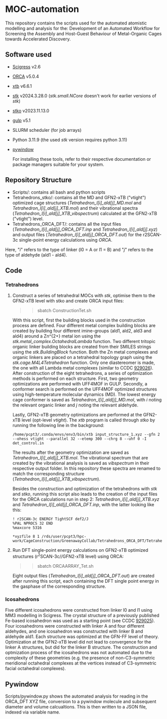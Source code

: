 # MOC-automation
This repository contains the scripts used for the automated atomistic modelling and analysis for the: Development of an Automated Workflow for Screening the Assembly and Host-Guest Behaviour of Metal-Organic Cages towards Accelerated Discovery.

## Software used
- [Scigress](https://www.fqs.pl/en/chemistry/products/scigress) v2.6
- [ORCA](https://www.faccts.de/orca/) v5.0.4
- [xtb](https://github.com/grimme-lab/xtb) v6.6.1
- [stk](https://github.com/lukasturcani/stk) v2024.3.28.0 (*stk.small.NCore* doesn't work for earlier versions of *stk*)
- [stko](https://github.com/lukasturcani/stko) v2023.11.13.0 
- [gulp](https://gulp.curtin.edu.au/) v5.1
- SLURM scheduler (for job arrays)
- Python 3.11.9 (the used *stk* version requires python 3.11)
- [pywindow](https://github.com/marcinmiklitz/pywindow)

  For installing these tools, refer to their respective documentation or package managers suitable for your system.

## Repository Structure
- Scripts/: contains all bash and python scripts
- Tetrahedrons_stko/: contains all the MD and GFN2-xTB ("vtight") optimized cage structures (*Tetrahedron_l[i]_ald[j]_MD.mol* and *Tetrahedron_l[i]_ald[j]_XTB.mol*) and their vibrational spectra (*Tetrahedron_l[i]_ald[j]_XTB_vibspectrum*) calculated at the GFN2-xTB ("vtight") level.
- Tetrahedrons_ORCA_DFT/: contains all the input files (*Tetrahedron_l[i]_ald[j]_ORCA_DFT.inp* and *Tetrahedron_l[i]_ald[j].xyz*) and output files (*Tetrahedron_l[i]_ald[j]_ORCA_DFT.out*) for the r2SCAN-3c single-point energy calculations using _ORCA_.

Here, "*i*" refers to the type of linker (l0 = A or l1 = B) and "*j*" refers to the type of aldehyde (ald1 - ald4).

## Code
### Tetrahedrons
1) Construct a series of tetrahedral MOCs with _stk_, optimise them to the GFN2-xTB level with stko and create ORCA input files:
   
   >>sbatch ConstructionTet.sh

   With this script, first the building blocks used in the construction process are defined. Four different metal complex building blocks are created by building four different imine-groups (ald1, ald2, ald3 and ald4) around a Zn^{2+} metal ion using the *stk.metal_complex.OctahedralLambda* function. Two different tritopic organic linker building blocks are created from their SMILES strings using the *stk.BuildingBlock* function. Both the Zn metal complexes and organic linkers are placed on a tetrahedral topology graph using the *stk.cage.M4L4Tetrahedron* function. Only one diastereomer is made, the one with all Lambda metal complexes (similar to CCDC [929026](https://www.ccdc.cam.ac.uk/structures/Search?Ccdcid=929026&DatabaseToSearch=Published)). After construction of the eight tetrahedrons, a series of optimization methods is performed on each structure. First, two geometry optimizations are performed with UFF4MOF in GULP. Secondly, a conformer search is performed on the UFF4MOF optimized structures using high-temperature molecular dynamics (MD). The lowest energy cage conformer is saved as *Tetrahedron_l[i]_ald[j]_MD.mol*, with *i* noting the relevant organic linker and *j* noting the relevant aldehyde.
   
   Lastly, GFN2-xTB geometry optimizations are performed at the GFN2-xTB level (opt-level *vtight*). The *xtb* program is called through *stko* by running the following line in the background:

   ```
   /home/pcpt3/.conda/envs/env3/bin/xtb input_structure_1.xyz --gfn 2 --ohess vtight --parallel 32 --etemp 300 --chrg 8 --uhf 0 -I det_control.in
   ```

   The results after the geometry optimization are saved as *Tetrahedron_l[i]_ald[j]_XTB.mol*. The vibrational spectrum that are created by the vibrational analysis is saved as *vibspectrum* in their respective output folder. In this repository these spectra are renamed to match the corresponding structure (*Tetrahedron_l[i]_ald[j]_XTB_vibspectrum*).

    Besides the construction and optimization of the tetrahedrons with *stk* and *stko*, running this script also leads to the creation of the input files for the ORCA calculations run in step 2: *Tetrahedron_l[i]_ald[j]_XTB.xyz* and *Tetrahedron_l[i]_ald[j]_ORCA_DFT.inp*, with the latter looking like this:

   ```
   ! r2SCAN-3c ENERGY TightSCF def2/J 
   %PAL NPROCS 32 END 
   %maxcore 5316 

   *xyzfile 8 1 /rds/user/pcpt3/hpc-work/CageConstruction/GreenawayCollab/Tetrahedrons_ORCA_DFT/Tetrahedron_l[i]_ald[j]_ORCA_DFT/Tetrahedron_l[i]_ald[j]_XTB.xyz 
   ```
   
2) Run DFT single-point energy calculations on GFN2-xTB optimized structures (r<sup>2</sup>SCAN-3c//GFN2-xTB level) using ORCA:
   
   >>sbatch ORCAARRAY_Tet.sh

    Eight output files (*Tetrahedron_l[i]_ald[j]_ORCA_DFT.out*) are created after running this script, each containing the DFT single point energy in the gasphase of the corresponding structure.
   
### Icosahedrons
Five different icosahedrons were constructed from linker l0 and l1 using MM3 modelling in Scigress. The crystal structure of a previously published Fe-based icosahedron was used as a starting point (see CCDC [929025](https://www.ccdc.cam.ac.uk/structures/Search?Ccdcid=929025&DatabaseToSearch=Published)). Four icosahedrons were constructed with linker A and four different aldehydes, and one icosahedron was constructed with linker B and aldehyde ald1. Each structure was optimized at the GFN-FF level of theory. Optimization at the GFN2-xTB level did not lead to convergence for the linker A structures, but did for the linker B structure. The construction and optmization process of the icosahedrons was not automated due to the complexity of these geometries (e.g. the presence of non-C3-symmetric meridional octahedral complexes at the vertices instead of C3-symmetric facial octahedral complexes).

## Pywindow 
Scripts/pywindow.py shows the automated analysis for reading in the ORCA_DFT XYZ file, conversion to a pywindow molecule and subsequent diameter and volume calcualtions. This is then written to a JSON file, indexed via variable name. 
